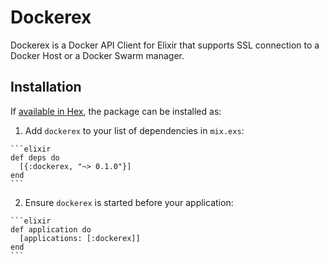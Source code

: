 # Dockerex

Dockerex is a Docker API Client for Elixir that supports SSL connection to a Docker Host or a Docker Swarm manager.

## Installation

If [available in Hex](https://hex.pm/docs/publish), the package can be installed as:

  1. Add `dockerex` to your list of dependencies in `mix.exs`:

    ```elixir
    def deps do
      [{:dockerex, "~> 0.1.0"}]
    end
    ```

  2. Ensure `dockerex` is started before your application:

    ```elixir
    def application do
      [applications: [:dockerex]]
    end
    ```

